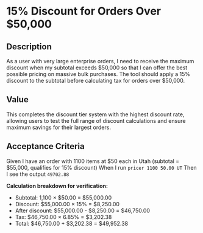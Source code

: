 # 15% Discount for Orders Over $50,000

## Description

As a user with very large enterprise orders, I need to receive the maximum discount when my subtotal exceeds $50,000 so that I can offer the best possible pricing on massive bulk purchases. The tool should apply a 15% discount to the subtotal before calculating tax for orders over $50,000.

## Value

This completes the discount tier system with the highest discount rate, allowing users to test the full range of discount calculations and ensure maximum savings for their largest orders.

## Acceptance Criteria

Given I have an order with 1100 items at $50 each in Utah (subtotal = $55,000, qualifies for 15% discount)
When I run `pricer 1100 50.00 UT`
Then I see the output `49702.88`

**Calculation breakdown for verification:**
- Subtotal: 1,100 × $50.00 = $55,000.00
- Discount: $55,000.00 × 15% = $8,250.00
- After discount: $55,000.00 - $8,250.00 = $46,750.00
- Tax: $46,750.00 × 6.85% = $3,202.38
- Total: $46,750.00 + $3,202.38 = $49,952.38